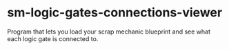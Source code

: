 # sm-logic-gates-connections-viewer
Program that lets you load your scrap mechanic blueprint and see what each logic gate is connected to.
